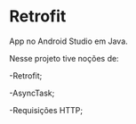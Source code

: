 # Retrofit

App no Android Studio em Java.

Nesse projeto tive noções de:

-Retrofit;

-AsyncTask;

-Requisições HTTP;
